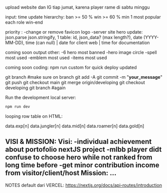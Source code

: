 

upload website dan IG tiap jumat, karena player rame di sabtu minggu

input:
time update
hierarchy:
  ban >= 50 %
  win >= 60 %
  min 1 most popular each role
  win-end

priority :
-change or remove favicon logo
-server site hero update:
  json.parse json.stringify,
  1 table: id, json_data? (max length?), date (YYYY-MM-DD), time (can null) | date for client web | time for documentation

coming soon output other:
-6 hero most banned
-hero image circle
-spell most used
-emblem most used
-items most used

coming soon coding:
npm run custom for quick deploy updated


git branch #make sure on branch 
git add -A
git commit -m "__your_message__"
git push
git checkout main
git merge origin/developing
git checkout developing
git branch #again

Run the development local server:
```bash
npm run dev
```

looping row table on HTML:
<tr key=data.id[n]>
  <td>data.exp[n]</td>
  <td>data.jungler[n]</td>
  <td>data.mid[n]</td>
  <td>data.roamer[n]</td>
  <td>data.gold[n]</td>
</tr>


VISI & MISSION:
Visi:
-individual achievement about portofolio nextJS project
-mlbb player didt confuse to choose hero while not ranked from long time before
-get minor contribution income from visitor/client/host
Mission:
...
-


NOTES default dari VERCEL: https://nextjs.org/docs/api-routes/introduction